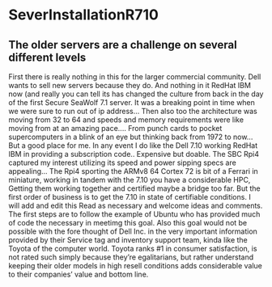 <H1> SeverInstallationR710</H1>
<H2>The older servers are a challenge on several different levels</H2> 
<?xml version="1.0" encoding="UTF-8" ?> 
<Lucky7Star title="SeverInstallationR710">
	<intro 
		href="/org.eclipse.ui.lucky7star.doc/tasks/serverinst7.10.htm">
		<description>
First there is really nothing in this for the larger commercial community. Dell wants to sell new servers because they do.</H3>
And nothing in it RedHat IBM now (and really you can tell its has changed the culture from back in the day of the first Secure SeaWolf  7.1 server. It was a breaking point in time when we were sure to run out of ip address... Then also too the architecture was moving from 32 to 64 and speeds and memory requirements were like moving from at an amazing pace.... From punch cards to pocket supercomputers in a blink of an eye but thinking back from 1972 to now... But a good place for me.
In any event I do like the Dell 7.10 working RedHat IBM in providing a subscription code.. Expensive but doable. 
The SBC Rpi4 captured my interest utilizing its speed and power sipping specs are appealing… The Rpi4 sporting the ARMv8 64 Cortex 72 is bit of a Ferrari in miniature, working in tandem with the 7.10 you have a considerable HPC, 
Getting them working together and certified maybe a bridge too far. But the first order of business is to get the 7.10 in state of certifiable conditions. I will add and edit this Read as necessary and welcome ideas and comments. 
The first steps are to follow the example of Ubuntu who has provided much of code the necessary in meetimg this goal. 
Also this goal would not be possible with the fore thought of Dell Inc. in the very important information provided by their Service tag and inventory support team,
kinda like the Toyota of the computer world. Toyota ranks #1 in consumer satisfaction, is not rated such simply because they’re egalitarians, but rather understand keeping their older models in high resell conditions adds considerable value to their companies’ value and bottom line.
		</description>
</intro>
